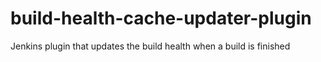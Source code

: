# build-health-cache-updater-plugin
Jenkins plugin that updates the build health when a build is finished
